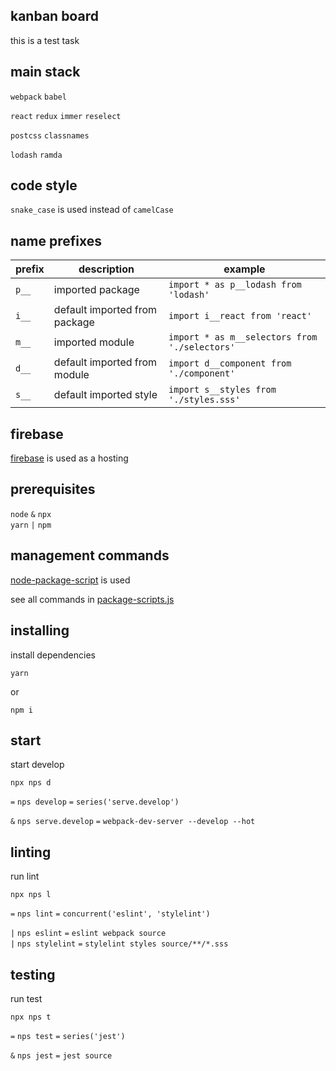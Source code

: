 
## kanban board

this is a test task

## main stack

`webpack` `babel`

`react` `redux` `immer` `reselect`

`postcss` `classnames`

`lodash` `ramda`

## code style

`snake_case` is used instead of `camelCase`

## name prefixes

prefix|description|example
---|---|---
`p__`|imported package|`import * as p__lodash from 'lodash'`
`i__`|default imported from package|`import i__react from 'react'`
`m__`|imported module|`import * as m__selectors from './selectors'`
`d__`|default imported from module|`import d__component from './component'`
`s__`|default imported style|`import s__styles from './styles.sss'`

## firebase

[firebase](https://firebase.google.com/) is used as a hosting

## prerequisites

`node` `&` `npx`
<br>
`yarn` `|` `npm`

## management commands

[node-package-script](https://www.npmjs.com/package/nps) is used

see all commands in [package-scripts.js](../package-scripts.js)

## installing

install dependencies

```
yarn
```

or

```
npm i
```

## start

start develop

```
npx nps d
```

`=` `nps develop` `=` `series('serve.develop')`

`&` `nps serve.develop` `=` `webpack-dev-server --develop --hot`

## linting

run lint

```
npx nps l
```

`=` `nps lint` `=` `concurrent('eslint', 'stylelint')`

`|` `nps eslint` `=` `eslint webpack source`
<br>
`|` `nps stylelint` `=` `stylelint styles source/**/*.sss`

## testing

run test

```
npx nps t
```

`=` `nps test` `=` `series('jest')`

`&` `nps jest` `=` `jest source`
